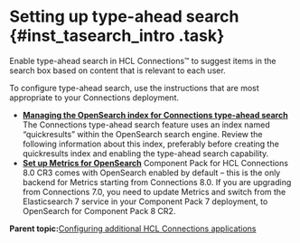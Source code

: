 # Setting up type-ahead search {#inst_tasearch_intro .task}

Enable type-ahead search in HCL Connections™ to suggest items in the search box based on content that is relevant to each user.

To configure type-ahead search, use the instructions that are most appropriate to your Connections deployment.

-   **[Managing the OpenSearch index for Connections type-ahead search](../install/inst_managing_os_index_cnx_typeahead_search.md)**  
The Connections type-ahead search feature uses an index named “quickresults” within the OpenSearch search engine. Review the following information about this index, preferably before creating the quickresults index and enabling the type-ahead search capability.
-   **[Set up Metrics for OpenSearch](../install/cp_install_services_tasks.md#metrics_os)**
Component Pack for HCL Connections 8.0 CR3 comes with OpenSearch enabled by default – this is the only backend for Metrics starting from Connections 8.0. If you are upgrading from Connections 7.0, you need to update Metrics and switch from the Elasticsearch 7 service in your Component Pack 7 deployment, to OpenSearch for Component Pack 8 CR2.

**Parent topic:**[Configuring additional HCL Connections applications](../install/t_inst_config_addons.md)

